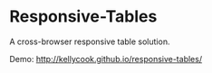 Responsive-Tables
=================

A cross-browser responsive table solution.

Demo: http://kellycook.github.io/responsive-tables/
